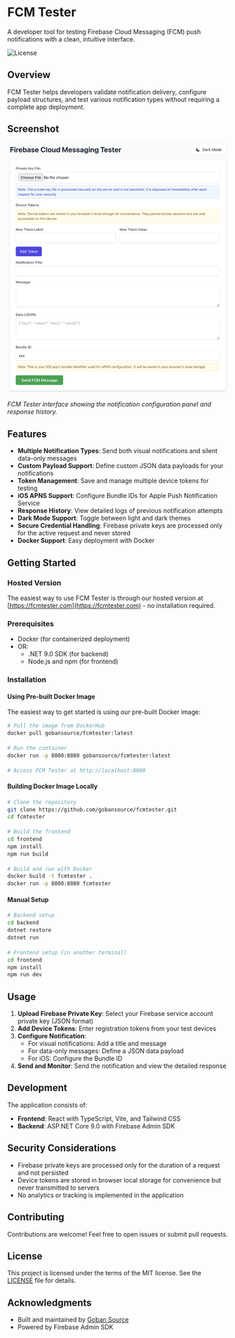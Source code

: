 # FCM Tester

A developer tool for testing Firebase Cloud Messaging (FCM) push notifications with a clean, intuitive interface.

![License](https://img.shields.io/github/license/gobansource/fcmtester)

## Overview

FCM Tester helps developers validate notification delivery, configure payload structures, and test various notification types without requiring a complete app deployment.

## Screenshot

![FCM Tester Screenshot](https://raw.githubusercontent.com/gobansource/fcmtester/refs/heads/main/fcmtester-screenshot.png)

_FCM Tester interface showing the notification configuration panel and response history._

## Features

- **Multiple Notification Types**: Send both visual notifications and silent data-only messages
- **Custom Payload Support**: Define custom JSON data payloads for your notifications
- **Token Management**: Save and manage multiple device tokens for testing
- **iOS APNS Support**: Configure Bundle IDs for Apple Push Notification Service
- **Response History**: View detailed logs of previous notification attempts
- **Dark Mode Support**: Toggle between light and dark themes
- **Secure Credential Handling**: Firebase private keys are processed only for the active request and never stored
- **Docker Support**: Easy deployment with Docker

## Getting Started

### Hosted Version

The easiest way to use FCM Tester is through our hosted version at [https://fcmtester.com](https://fcmtester.com) - no installation required.

### Prerequisites

- Docker (for containerized deployment)
- OR:
  - .NET 9.0 SDK (for backend)
  - Node.js and npm (for frontend)

### Installation

#### Using Pre-built Docker Image

The easiest way to get started is using our pre-built Docker image:

```bash
# Pull the image from DockerHub
docker pull gobansource/fcmtester:latest

# Run the container
docker run -p 8080:8080 gobansource/fcmtester:latest

# Access FCM Tester at http://localhost:8080
```

#### Building Docker Image Locally

```bash
# Clone the repository
git clone https://github.com/gobansource/fcmtester.git
cd fcmtester

# Build the frontend
cd frontend
npm install
npm run build

# Build and run with Docker
docker build -t fcmtester .
docker run -p 8080:8080 fcmtester
```

#### Manual Setup

```bash
# Backend setup
cd backend
dotnet restore
dotnet run

# Frontend setup (in another terminal)
cd frontend
npm install
npm run dev
```

## Usage

1. **Upload Firebase Private Key**: Select your Firebase service account private key (JSON format)
2. **Add Device Tokens**: Enter registration tokens from your test devices
3. **Configure Notification**:
   - For visual notifications: Add a title and message
   - For data-only messages: Define a JSON data payload
   - For iOS: Configure the Bundle ID
4. **Send and Monitor**: Send the notification and view the detailed response

## Development

The application consists of:

- **Frontend**: React with TypeScript, Vite, and Tailwind CSS
- **Backend**: ASP.NET Core 9.0 with Firebase Admin SDK

## Security Considerations

- Firebase private keys are processed only for the duration of a request and not persisted
- Device tokens are stored in browser local storage for convenience but never transmitted to servers
- No analytics or tracking is implemented in the application

## Contributing

Contributions are welcome! Feel free to open issues or submit pull requests.

## License

This project is licensed under the terms of the MIT license. See the [LICENSE](https://github.com/gobansource/fcmtester/blob/main/LICENSE) file for details.

## Acknowledgments

- Built and maintained by [Goban Source](https://gobansource.com)
- Powered by Firebase Admin SDK
